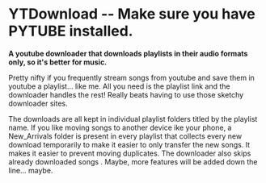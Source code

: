 # YTDownload -- Make sure you have PYTUBE installed.

**A youtube downloader that downloads playlists in their audio formats only, so it's better for music.**

Pretty  nifty if you frequently stream songs from youtube and save them in youtube a playlist... like me.
All you need is the playlist link and the downloader handles the rest!
Really beats having to use those sketchy downloader sites.

The downloads are all kept in individual playlist folders titled by the playlist name.
If you like moving songs to another device ike your phone, a New_Arrivals folder is present in every playlist that collects every new download temporarily to make it easier to only transfer the new songs.
It makes it easier to prevent moving duplicates.
The downloader also skips already downloaded songs . 
Maybe, more features will be added down the line... maybe.


